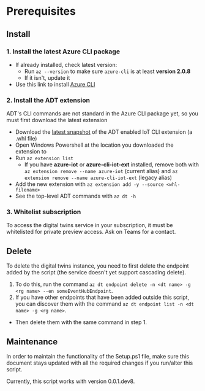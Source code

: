 # Prerequisites

## Install

### 1. Install the latest Azure CLI package

- If already installed, check latest version:
  - Run `az --version` to make sure `azure-cli` is at least **version 2.0.8**
  - If it isn't, update it
- Use this link to install [Azure CLI](https://docs.microsoft.com/en-us/cli/azure/install-azure-cli?view=azure-cli-latest])

### 2. Install the ADT extension

ADT's CLI commands are not standard in the Azure CLI package yet, so you must first download the latest extension

- Download the [latest snapshot](https://github.com/Azure/azure-digital-twins/tree/private-preview/CLI) of the ADT enabled IoT CLI extension (a .whl file)
- Open Windows Powershell at the location you downloaded the extension to
- Run `az extension list`
  - If you have **azure-iot** or **azure-cli-iot-ext** installed, remove both with `az extension remove --name azure-iot` (current alias) and `az extension remove --name azure-cli-iot-ext` (legacy alias)
- Add the new extension with `az extension add -y --source <whl-filename>`
- See the top-level ADT commands with `az dt -h`

### 3. Whitelist subscription

To access the digital twins service in your subscription, it must be whitelisted for private preview access. Ask on Teams for a contact.

## Delete

To delete the digital twins instance, you need to first delete the endpoint added by the script (the service doesn't yet support cascading delete).

1. To do this, run the command `az dt endpoint delete -n <dt name> -g <rg name> --en someEventHubEndpoint`.
1. If you have other endpoints that have been added outside this script, you can discover them with the command `az dt endpoint list -n <dt name> -g <rg name>`.
  - Then delete them with the same command in step 1.

## Maintenance

In order to maintain the functionality of the Setup.ps1 file, make sure this document stays updated with all the required changes if you run/alter this script.

Currently, this script works with version 0.0.1.dev8.

